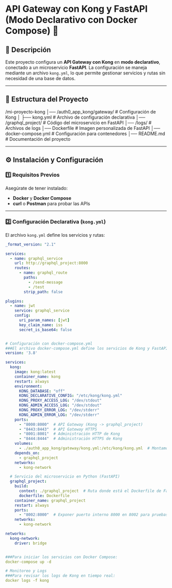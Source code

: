 # **API Gateway con Kong y FastAPI (Modo Declarativo con Docker Compose)** 🚀

## **📌 Descripción**
Este proyecto configura un **API Gateway con Kong** en **modo declarativo**, conectado a un microservicio **FastAPI**. La configuración se maneja mediante un archivo `kong.yml`, lo que permite gestionar servicios y rutas sin necesidad de una base de datos.

---

## **📂 Estructura del Proyecto**
/mi-proyecto-kong
│── /auth0_app_kong/gateway/ # Configuración de Kong
│ ├── kong.yml # Archivo de configuración declarativa
│── /graphql_project/ # Código del microservicio en FastAPI
│── /logs/ # Archivos de logs
│── Dockerfile # Imagen personalizada de FastAPI
│── docker-compose.yml # Configuración para contenedores
│── README.md # Documentación del proyecto


---

## **⚙️ Instalación y Configuración**
### **1️⃣ Requisitos Previos**
Asegúrate de tener instalado:  
- **Docker** y **Docker Compose**  
- **curl** o **Postman** para probar las APIs  

---

### **2️⃣ Configuración Declarativa (`kong.yml`)**
El archivo `kong.yml` define los servicios y rutas:

```yaml
_format_version: "2.1"

services:
  - name: graphql_service
    url: http://graphql_project:8000
    routes:
      - name: graphql_route
        paths:
          - /send-message
          - /test
        strip_path: false

plugins:
  - name: jwt
    service: graphql_service
    config:
      uri_param_names: [jwt]
      key_claim_name: iss
      secret_is_base64: false


# Configuración con docker-compose.yml
###El archivo docker-compose.yml define los servicios de Kong y FastAPI:
version: '3.8'

services:
  kong:
    image: kong:latest
    container_name: kong
    restart: always
    environment:
      KONG_DATABASE: "off"
      KONG_DECLARATIVE_CONFIG: "/etc/kong/kong.yml"
      KONG_PROXY_ACCESS_LOG: "/dev/stdout"
      KONG_ADMIN_ACCESS_LOG: "/dev/stdout"
      KONG_PROXY_ERROR_LOG: "/dev/stderr"
      KONG_ADMIN_ERROR_LOG: "/dev/stderr"
    ports:
      - "8000:8000"  # API Gateway (Kong -> graphql_project)
      - "8443:8443"  # API Gateway HTTPS
      - "8001:8001"  # Administración HTTP de Kong
      - "8444:8444"  # Administración HTTPS de Kong
    volumes:
      - ./auth0_app_kong/gateway/kong.yml:/etc/kong/kong.yml  # Montamos la configuración de Kong
    depends_on:
      - graphql_project
    networks:
      - kong-network

  # Servicio del microservicio en Python (FastAPI)
  graphql_project:
    build:
      context: ./graphql_project  # Ruta donde está el Dockerfile de FastAPI
      dockerfile: Dockerfile
    container_name: graphql_project
    restart: always
    ports:
      - "8002:8000"  # Exponer puerto interno 8000 en 8002 para pruebas directas
    networks:
      - kong-network

networks:
  kong-network:
    driver: bridge


###Para iniciar los servicios con Docker Compose:
docker-compose up -d

# Monitoreo y Logs
###Para revisar los logs de Kong en tiempo real:
docker logs -f kong

